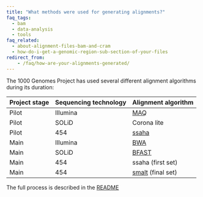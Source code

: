 ```yaml
---
title: "What methods were used for generating alignments?"
faq_tags:
  - bam
  - data-analysis
  - tools
faq_related:
  - about-alignment-files-bam-and-cram
  - how-do-i-get-a-genomic-region-sub-section-of-your-files
redirect_from:
    - /faq/how-are-your-alignments-generated/
---
```


The 1000 Genomes Project has used several different alignment algorithms during its duration:

|Project stage|Sequencing technology|Alignment algorithm|
|-------------|---------------------|-------------------|
|Pilot|Illumina|[MAQ](http://maq.sourceforge.net/)|
|Pilot|SOLiD|Corona lite|
|Pilot|454|[ssaha](http://www.sanger.ac.uk/resources/software/ssaha2/)|
|Main|Illumina|[BWA](http://bio-bwa.sourceforge.net/)|
|Main|SOLiD|[BFAST](http://sourceforge.net/apps/mediawiki/bfast/index.php?title=Main_Page)|
|Main|454|ssaha (first set)|
|Main|454|[smalt](http://www.sanger.ac.uk/resources/software/smalt/) (final set)|

The full process is described in the [README](ftp://ftp.1000genomes.ebi.ac.uk/vol1/ftp/historical_data/former_toplevel/README.alignment_data.md)
